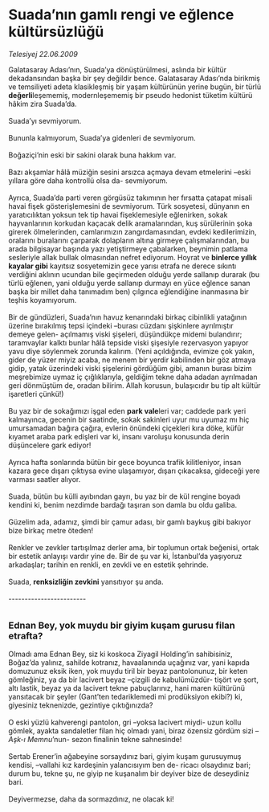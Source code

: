# Suada’nın gamlı rengi ve eğlence kültürsüzlüğü

*Telesiyej 22.06.2009*

<div class="taraf_structure_2col_1zq">
<div class="margen_n">



 <p>Galatasaray Adası’nın, Suada’ya dönüştürülmesi, aslında bir kültür dekadansından başka bir şey değildir bence. Galatasaray Adası’nda birikmiş ve temsiliyeti adeta klasikleşmiş bir yaşam kültürünün yerine bugün, bir türlü <b>değerli</b>leşememiş, modernleşememiş bir pseudo hedonist tüketim kültürü hâkim zira Suada’da. <br/><br/>Suada’yı sevmiyorum. <br/><br/>Bununla kalmıyorum, Suada’ya gidenleri de sevmiyorum. <br/><br/>Boğaziçi’nin eski bir sakini olarak buna hakkım var. <br/><br/>Bazı akşamlar hâlâ müziğin sesini arsızca açmaya devam etmelerini –eski yıllara göre daha kontrollü olsa da- sevmiyorum. <br/><br/>Ayrıca, Suada’da parti veren görgüsüz takımının her fırsatta çatapat misali havai fişek gösterişlemesini de sevmiyorum. Türk sosyetesi, dünyanın en yaratıcılıktan yoksun tek tip havai fişeklemesiyle eğlenirken, sokak hayvanlarının korkudan kaçacak delik aramalarından, kuş sürülerinin şoka girerek ölmelerinden, camlarımızın zangırdamasından, evdeki kedilerimizin, oralarını buralarını çarparak dolapların altına girmeye çalışmalarından, bu arada bilgisayar başında yazı yetiştirmeye çabalarken, beynimin patlama sesleriyle allak bullak olmasından nefret ediyorum. Hoyrat ve <b>binlerce yıllık kayalar gibi</b> kayıtsız sosyetemizin gece yarısı etrafa ne derece sıkıntı verdiğini aklının ucundan bile geçirmeden olduğu yerde sallanıp durarak (bu türlü eğlenen, yani olduğu yerde sallanıp durmayı en yüce eğlence sanan başka bir millet daha tanımadım ben) çılgınca eğlendiğine inanmasına bir teşhis koyamıyorum. <br/><br/>Bir de gündüzleri, Suada’nın havuz kenarındaki birkaç cibinlikli yatağının üzerine bırakılmış tepsi içindeki –burası cüzdanı şişkinlere ayrılmıştır demeye gelen- açılmamış viski şişeleri, düşündükçe midemi bulandırır; taramvaylar kalktı bunlar hâlâ tepside viski şişesiyle rezervasyon yapıyor yavu diye söylenmek zorunda kalırım. (Yeni açıldığında, evimize çok yakın, gider de yüzer miyiz acaba, ne menem bir yerdir kabilinden bir göz atmaya gidip, yatak üzerindeki viski şişelerini gördüğüm gibi, amanın burası bizim meşrebimize uymaz iç çığlıklarıyla, geldiğim tekne daha adadan ayrılmadan geri dönmüştüm de, oradan bilirim. Allah korusun, bulaşıcıdır bu tip alt kültür işaretleri çünkü!) <br/><br/>Bu yaz bir de sokağımızı işgal eden <b>park vale</b>leri var; caddede park yeri kalmayınca, gecenin bir saatinde, sokak sakinleri uyur mu uyumaz mı hiç umursamadan bağıra çağıra, evlerin önündeki çiçekleri kıra döke, küfür kıyamet araba park edişleri var ki, insanı varoluşu konusunda derin düşüncelere gark ediyor! <br/><br/>Ayrıca hafta sonlarında bütün bir gece boyunca trafik kilitleniyor, insan kazara gece dışarı çıktıysa evine ulaşamıyor, dışarı çıkacaksa, gideceği yere varması saatler alıyor. <br/><br/>Suada, bütün bu külli ayıbından gayrı, bu yaz bir de kül rengine boyadı kendini ki, benim nezdimde bardağı taşıran son damla bu oldu galiba. <br/><br/>Güzelim ada, adamız, şimdi bir çamur adası, bir gamlı baykuş gibi bakıyor bize birkaç metre öteden! <br/><br/>Renkler ve zevkler tartışılmaz derler ama, bir toplumun ortak beğenisi, ortak bir estetik anlayışı vardır yine de. Bir de şu var ki, İstanbul’da yaşıyoruz arkadaşlar; tarihin en renkli, en zevkli ve en estetik şehrinde. <br/><br/>Suada, <b>renksizliğin zevkini</b> yansıtıyor şu anda. <br/><br/>------------------------ <br/><br/><br/><font size="4"><strong>Ednan Bey, yok muydu bir giyim kuşam gurusu filan etrafta?</strong></font> <br/><br/>Olmadı ama Ednan Bey, siz ki koskoca Ziyagil Holding’in sahibisiniz, Boğaz’da yalınız, sahilde kotranız, havaalanında uçağınız var, yani kapıda domuzunuz eksik iken, yok muydu tiril bir beyaz pantolonunuz, bir keten gömleğiniz, ya da bir lacivert beyaz –çizgili de kabulümüzdür- tişört ve şort, altı lastik, beyaz ya da lacivert tekne pabuçlarınız, hani maren kültürünü yansıtacak bir şeyler (Gant’ten tedariklemedi mi prodüksiyon ekibi?) ki, giyesiniz teknenizde, gezintiye çıktığınızda? <br/><br/>O eski yüzlü kahverengi pantolon, gri –yoksa lacivert miydi- uzun kollu gömlek, ayakta sandaletler filan hiç olmadı yani, biraz özensiz gördüm sizi –<i>Aşk-ı Memnu</i>’nun- sezon finalinin tekne sahnesinde! <br/><br/>Sertab Erener’in ağabeyine sorsaydınız bari, giyim kuşam gurusuymuş kendisi, –vallahi kız kardeşinin yalancısıyım ben de- ricacı olsaydınız bari; durum bu, tekne şu, ne giyip ne kuşanalım bir deyiver bize de deseydiniz bari. <br/><br/>Deyivermezse, daha da sormazdınız, ne olacak ki!</p>
<br/>
<br/>
<br/>



<br/>


<div id="taraf_not">
</div>

</div>


</div>
